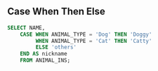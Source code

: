 ## Case When Then Else
```sql
SELECT NAME,
    CASE WHEN ANIMAL_TYPE = 'Dog' THEN 'Doggy'
         WHEN ANIMAL_TYPE = 'Cat' THEN 'Catty'
         ELSE 'others'
    END AS nickname
    FROM ANIMAL_INS;
```
